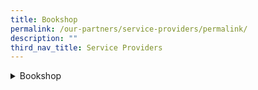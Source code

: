 ```yaml
---
title: Bookshop
permalink: /our-partners/service-providers/permalink/
description: ""
third_nav_title: Service Providers
---
```

<details>
<summary>Bookshop</summary>
Pacific Bookstores Pte Ltd
Contact Person: Ms. Amanda
Contact Number: 64252260
Email: sqps@pacificbookstores.com
</details>
